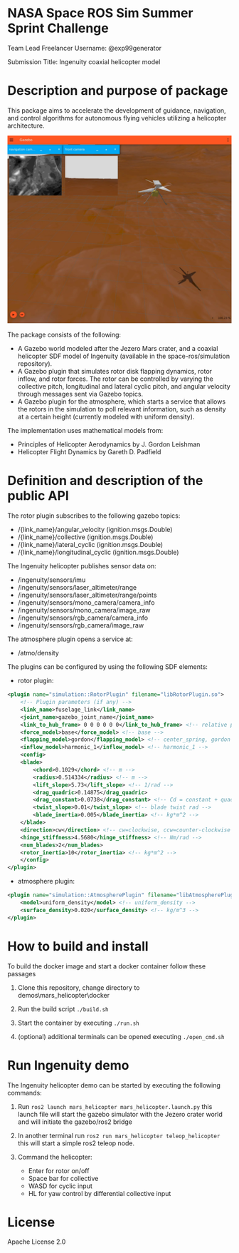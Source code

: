 # NASA Space ROS Sim Summer Sprint Challenge

Team Lead Freelancer Username: @exp99generator

Submission Title: Ingenuity coaxial helicopter model

# Description and purpose of package

This package aims to accelerate the development of guidance, navigation, and control algorithms for autonomous flying vehicles utilizing a helicopter architecture.

![Ingenuity](/mars_helicopter/assets/ingenuity.png)

The package consists of the following:
- A Gazebo world modeled after the Jezero Mars crater, and a coaxial helicopter SDF model of Ingenuity (available in the space-ros/simulation repository).
- A Gazebo plugin that simulates rotor disk flapping dynamics, rotor inflow, and rotor forces. The rotor can be controlled by varying the collective pitch, longitudinal and lateral cyclic pitch, and angular velocity through messages sent via Gazebo topics.
- A Gazebo plugin for the atmosphere, which starts a service that allows the rotors in the simulation to poll relevant information, such as density at a certain height (currently modeled with uniform density).

The implementation uses mathematical models from:
- Principles of Helicopter Aerodynamics by J. Gordon Leishman
- Helicopter Flight Dynamics by Gareth D. Padfield

# Definition and description of the public API

The rotor plugin subscribes to the following gazebo topics:
- /{link_name}/angular_velocity (ignition.msgs.Double)
- /{link_name}/collective (ignition.msgs.Double)
- /{link_name}/lateral_cyclic (ignition.msgs.Double)
- /{link_name}/longitudinal_cyclic (ignition.msgs.Double)

The Ingenuity helicopter publishes sensor data on:
- /ingenuity/sensors/imu
- /ingenuity/sensors/laser_altimeter/range
- /ingenuity/sensors/laser_altimeter/range/points
- /ingenuity/sensors/mono_camera/camera_info
- /ingenuity/sensors/mono_camera/image_raw
- /ingenuity/sensors/rgb_camera/camera_info
- /ingenuity/sensors/rgb_camera/image_raw

The atmosphere plugin opens a service at:
- /atmo/density

The plugins can be configured by using the following SDF elements:
- rotor plugin: 
```xml
<plugin name="simulation::RotorPlugin" filename="libRotorPlugin.so">
    <!-- Plugin parameters (if any) -->
    <link_name>fuselage_link</link_name>
    <joint_name>gazebo_joint_name</joint_name>
    <link_to_hub_frame> 0 0 0 0 0 0</link_to_hub_frame> <!-- relative pose between link and hub frame -->
    <force_model>base</force_model> <!-- base -->
    <flapping_model>gordon</flapping_model> <!-- center_spring, gordon -->
    <inflow_model>harmonic_1</inflow_model> <!-- harmonic_1 -->
    <config>
    <blade>
        <chord>0.1029</chord> <!-- m -->
        <radius>0.514334</radius> <!-- m -->
        <lift_slope>5.73</lift_slope> <!-- 1/rad -->
        <drag_quadric>0.14875</drag_quadric>
        <drag_constant>0.0738</drag_constant> <!-- Cd = constant + quadric*Cl^2 -->
        <twist_slope>0.01</twist_slope> <!-- blade twist rad -->
        <blade_inertia>0.005</blade_inertia> <!-- kg*m^2 -->
    </blade>
    <direction>cw</direction> <!-- cw=clockwise, ccw=counter-clockwise -->
    <hinge_stiffness>4.5680</hinge_stiffness> <!-- Nm/rad -->
    <num_blades>2</num_blades>
    <rotor_inertia>10</rotor_inertia> <!-- kg*m^2 -->
    </config>
</plugin>
```

- atmosphere plugin:

```xml
<plugin name="simulation::AtmospherePlugin" filename="libAtmospherePlugin.so">
    <model>uniform_density</model> <!-- uniform_density -->
    <surface_density>0.020</surface_density> <!-- kg/m^3 -->
</plugin>
```

# How to build and install

To build the docker image and start a docker container follow these passages

1. Clone this repository, change directory to demos\mars_helicopter\docker

2. Run the build script ```./build.sh```

3. Start the container by executing ```./run.sh```

4. (optional) additional terminals can be opened executing ```./open_cmd.sh```

# Run Ingenuity demo

The Ingenuity helicopter demo can be started by executing the following commands:

1. Run ```ros2 launch mars_helicopter mars_helicopter.launch.py``` this launch file will start the gazebo simulator with the Jezero crater world and will initiate the gazebo/ros2 bridge

2. In another terminal run ```ros2 run mars_helicopter teleop_helicopter``` this will start a simple ros2 teleop node.

3. Command the helicopter:
    * Enter for rotor on/off
    * Space bar for collective
    * WASD for cyclic input
    * HL for yaw control by differential collective input


# License

Apache License 2.0